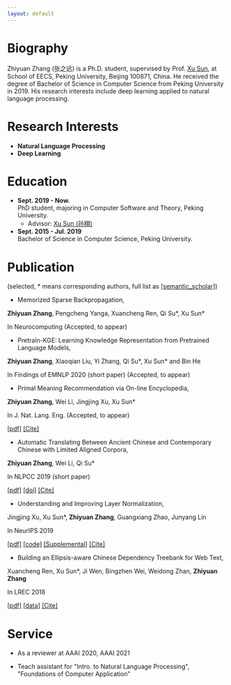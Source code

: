 ```yaml
---
layout: default
---
```


# Biography
Zhiyuan Zhang (张之远) is a Ph.D. student, supervised by Prof. [Xu Sun](https://xusun.org), at School of EECS, Peking University, Beijing 100871, China. He received the degree of Bachelor of Science in Computer Science from Peking University in 2019. His research interests include deep learning applied to natural language processing.

# Research Interests

* **Natural Language Processing**
* **Deep Learning**

# Education

- **Sept. 2019 - Now.**  
  PhD student, majoring in Computer Software and Theory, Peking University.  
  - Advisor: [Xu Sun (孙栩)](https://xusun.org)
- **Sept. 2015 - Jul. 2019**  
  Bachelor of Science in Computer Science, Peking University.

# Publication

(selected, \* means corresponding authors, full list as [[semantic_scholar]](https://www.semanticscholar.org/author/Zhiyuan-Zhang/50317060))

* Memorized Sparse Backpropagation,

**Zhiyuan Zhang**, Pengcheng Yanga, Xuancheng Ren, Qi Su\*, Xu Sun\*

In Neurocomputing (Accepted, to appear)


* Pretrain-KGE: Learning Knowledge Representation from Pretrained Language Models,

**Zhiyuan Zhang**, Xiaoqian Liu, Yi Zhang, Qi Su\*, Xu Sun\* and Bin He

In Findings of EMNLP 2020 (short paper) (Accepted, to appear)



* Primal Meaning Recommendation via On-line Encyclopedia,

**Zhiyuan Zhang**, Wei Li, Jingjing Xu, Xu Sun\*

In J. Nat. Lang. Eng. (Accepted, to appear) 

[[pdf]](https://arxiv.org/pdf/1808.04660.pdf) [[Cite]](https://scholar.googleusercontent.com/scholar.bib?q=info:VFeF7SsV0H0J:scholar.google.com/&output=citation&scisdr=CgUbr4kIEIfDg5j-daI:AAGBfm0AAAAAX2L7baKhHl7ez6S5iBB6BBAd08Rc-r0T&scisig=AAGBfm0AAAAAX2L7bcIgf75Uv0CP2oHsTZ-WrgSfIUrj&scisf=4&ct=citation&cd=-1&hl=zh-CN)



* Automatic Translating Between Ancient Chinese and Contemporary Chinese with Limited Aligned Corpora,

**Zhiyuan Zhang**, Wei Li, Qi Su\*

In NLPCC 2019 (short paper) 

[[pdf]](https://arxiv.org/pdf/1803.01557.pdf) [[doi]](https://link.springer.com/chapter/10.1007%2F978-3-030-32236-6_13) [[Cite]](https://citation-needed.springer.com/v2/references/10.1007/978-3-030-32236-6_13?format=bibtex)


* Understanding and Improving Layer Normalization,

Jingjing Xu, Xu Sun\*, **Zhiyuan Zhang**, Guangxiang Zhao, Junyang Lin

In NeurIPS 2019 

[[pdf]](https://papers.nips.cc/paper/8689-understanding-and-improving-layer-normalization.pdf) [[code]](https://github.com/lancopku/AdaNorm) [[Supplemental]](https://papers.nips.cc/paper/8689-understanding-and-improving-layer-normalization-supplemental.zip) [[Cite]](https://papers.nips.cc/paper/8689-understanding-and-improving-layer-normalization/bibtex)

* Building an Ellipsis-aware Chinese Dependency Treebank for Web Text,

Xuancheng Ren, Xu Sun\*, Ji Wen, Bingzhen Wei, Weidong Zhan, **Zhiyuan Zhang**

In LREC 2018  

[[pdf]](http://www.lrec-conf.org/proceedings/lrec2018/pdf/297.pdf) [[data]](https://github.com/lancopku/Chinese-Dependency-Treebank-with-Ellipsis) [[Cite]](https://www.aclweb.org/anthology/L18-1276.bib)



# Service
- As a reviewer at AAAI 2020, AAAI 2021

- Teach assistant for "Intro. to Natural Language Processing", "Foundations of Computer Application"

